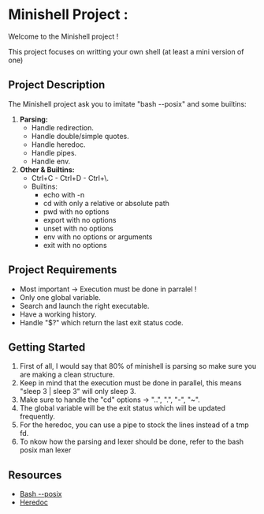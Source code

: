 Minishell Project :
===================

Welcome to the Minishell project !

This project focuses on writting your own shell (at least a mini version of one)

Project Description
-------------------

The Minishell project ask you to imitate "bash --posix" and some builtins:

1.  **Parsing:**
    * Handle redirection.
    * Handle double/simple quotes.
    * Handle heredoc.
    * Handle pipes.
    * Handle env.
2.  **Other & Builtins:**
    * Ctrl+C - Ctrl+D - Ctrl+\\.
    * Builtins:
      * echo with -n
      * cd with only a relative or absolute path
      * pwd with no options
      * export with no options
      * unset with no options
      * env with no options or arguments
      * exit with no options
    

Project Requirements
--------------------

* Most important -> Execution must be done in parralel !
* Only one global variable.
* Search and launch the right executable.
* Have a working history.
* Handle "$?" which return the last exit status code.

Getting Started
---------------

1.  First of all, I would say that 80% of minishell is parsing so make sure you are making a clean structure.
2.  Keep in mind that the execution must be done in parallel, this means "sleep 3 | sleep 3" will only sleep 3.
3.  Make sure to handle the "cd" options -> "..", ".", "-", "~".
4.  The global variable will be the exit status which will be updated frequently.
5.  For the heredoc, you can use a pipe to stock the lines instead of a tmp fd.
6.  To nkow how the parsing and lexer should be done, refer to the bash posix man lexer

Resources
---------

* [Bash --posix](https://www.gnu.org/software/bash/manual/html_node/Bash-POSIX-Mode.html)
* [Heredoc](https://tldp.org/LDP/abs/html/here-docs.html)
